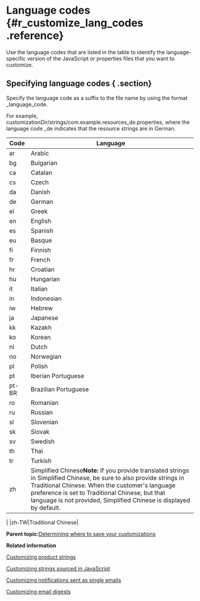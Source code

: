 # Language codes {#r_customize_lang_codes .reference}

Use the language codes that are listed in the table to identify the language-specific version of the JavaScript or properties files that you want to customize.

## Specifying language codes { .section}

Specify the language code as a suffix to the file name by using the format \_language\_code.

For example, customizationDir/strings/com.example.resources\_de.properties, where the language code \_de indicates that the resource strings are in German.

|Code|Language|
|----|--------|
|ar|Arabic|
|bg|Bulgarian|
|ca|Catalan|
|cs|Czech|
|da|Danish|
|de|German|
|el|Greek|
|en|English|
|es|Spanish|
|eu|Basque|
|fi|Finnish|
|fr|French|
|hr|Croatian|
|hu|Hungarian|
|it|Italian|
|in|Indonesian|
|iw|Hebrew|
|ja|Japanese|
|kk|Kazakh|
|ko|Korean|
|nl|Dutch|
|no|Norwegian|
|pl|Polish|
|pt|Iberian Portuguese|
|pt-BR|Brazilian Portuguese|
|ro|Romanian|
|ru|Russian|
|sl|Slovenian|
|sk|Slovak|
|sv|Swedish|
|th|Thai|
|tr|Turkish|
|zh|Simplified Chinese**Note:** If you provide translated strings in Simplified Chinese, be sure to also provide strings in Traditional Chinese. When the customer's language preference is set to Traditional Chinese, but that language is not provided, Simplified Chinese is displayed by default.

|
|zh-TW|Traditional Chinese|

**Parent topic:**[Determining where to save your customizations](../customize/t_customize_find_custom_directory.md)

**Related information**  


[Customizing product strings](../customize/t_customize_strings_global.md)

[Customizing strings sourced in JavaScript](../customize/t_customize_strings_via_javascript.md)

[Customizing notifications sent as single emails](../customize/t_customize_notifications.md)

[Customizing email digests](../customize/t_customize_email_digests.md)

